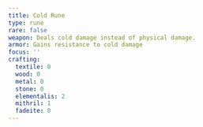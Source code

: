 ```yaml
---
title: Cold Rune
type: rune
rare: false
weapon: Deals cold damage instead of physical damage.
armor: Gains resistance to cold damage
focus: ''
crafting:
  textile: 0
  wood: 0
  metal: 0
  stone: 0
  elementalis: 2
  mithril: 1
  fadeite: 0
---
```


